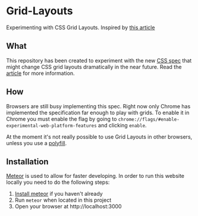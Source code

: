 # Grid-Layouts

Experimenting with CSS Grid Layouts. Inspired by
[this article](https://medium.com/@patrickbrosset/css-grid-layout-6c9cba6e8a5a)

## What
This repository has been created to experiment with the new
[CSS spec](http://dev.w3.org/csswg/css-grid-1/) that might change CSS grid
layouts dramatically in the near future. Read the
[article](https://medium.com/@patrickbrosset/css-grid-layout-6c9cba6e8a5a) for
more information.

## How
Browsers are still busy implementing this spec. Right now only Chrome has
implemented the specification far enough to play with grids. To enable it in
Chrome you must enable the flag by going to
`chrome://flags/#enable-experimental-web-platform-features` and clicking
`enable`.

At the moment it's not really possible to use Grid Layouts in other browsers,
unless you use a [polyfill](https://github.com/FremyCompany/css-grid-polyfill).

## Installation
[Meteor](http://meteor.com) is used to allow for faster developing. In order to
run this website locally you need to do the following steps:
1. [Install meteor](https://www.meteor.com/install) if you haven't already
2. Run `meteor` when located in this project
3. Open your browser at http://localhost:3000
